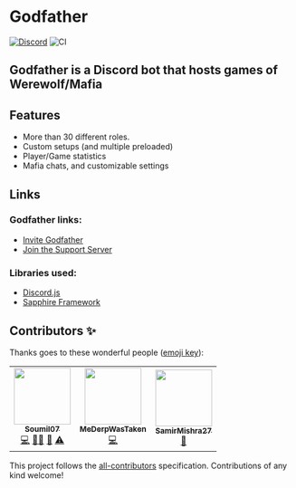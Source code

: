 # Godfather

[![Discord](https://discordapp.com/api/guilds/723535249073504306/embed.png)](https://discord.gg/gFhvChy)
![CI](https://github.com/Soumil07/godfather/workflows/Continuous%20Integration/badge.svg)

## Godfather is a Discord bot that hosts games of Werewolf/Mafia

## Features
* More than 30 different roles.
* Custom setups (and multiple preloaded)
* Player/Game statistics
* Mafia chats, and customizable settings

## Links

### Godfather links:
* [Invite Godfather](https://discord.com/oauth2/authorize?client_id=579703064173346827&scope=bot)
* [Join the Support Server](https://discord.gg/gFhvChy)

### Libraries used:
* [Discord.js](https://discord.js.org/#/)
* [Sapphire Framework](https://github.com/sapphire-project/framework)


## Contributors ✨

Thanks goes to these wonderful people ([emoji key](https://allcontributors.org/docs/en/emoji-key)):

<!-- ALL-CONTRIBUTORS-LIST:START - Do not remove or modify this section -->
<!-- prettier-ignore-start -->
<!-- markdownlint-disable -->
<table>
  <tr>
    <td align="center"><a href="https://github.com/Soumil07"><img src="https://avatars0.githubusercontent.com/u/29275227?v=4?s=100" width="100px;" alt=""/><br /><sub><b>Soumil07</b></sub></a><br /><a href="https://github.com/Soumil07/Godfather/commits?author=Soumil07" title="Code">💻</a> <a href="#mentoring-Soumil07" title="Mentoring">🧑‍🏫</a> <a href="#projectManagement-Soumil07" title="Project Management">📆</a> <a href="https://github.com/Soumil07/Godfather/commits?author=Soumil07" title="Tests">⚠️</a></td>
    <td align="center"><a href="https://github.com/MeDerpWasTaken"><img src="https://avatars1.githubusercontent.com/u/62511835?v=4?s=100" width="100px;" alt=""/><br /><sub><b>MeDerpWasTaken</b></sub></a><br /><a href="https://github.com/Soumil07/Godfather/commits?author=MeDerpWasTaken" title="Code">💻</a></td>
    <td align="center"><a href="https://github.com/SamirMishra27"><img src="https://avatars2.githubusercontent.com/u/68955143?v=4?s=100" width="100px;" alt=""/><br /><sub><b>SamirMishra27</b></sub></a><br /><a href="https://github.com/Soumil07/Godfather/commits?author=SamirMishra27" title="Documentation">📖</a></td>
  </tr>
</table>

<!-- markdownlint-restore -->
<!-- prettier-ignore-end -->

<!-- ALL-CONTRIBUTORS-LIST:END -->

This project follows the [all-contributors](https://github.com/all-contributors/all-contributors) specification. Contributions of any kind welcome!